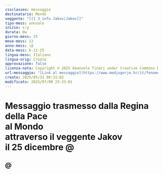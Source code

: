 ```yaml
---
cssclasses: messaggio
destinatario: Mondo
veggente: "[[1 3 info Jakov|Jakov]]"
tipo-mess: annuale
inizio: x:y
durata: 0w
giorno-mess: 25
mese-mess: 12
anno-mess: \@
data-mess: k-12-25
lingua-mess: Italiano
lingua-orig: Croato
approvazione: false
licenza-nota: Copyright © 2025 Emanuele Tinari under Creative Commons BY-NC-SA 4.0 https://creativecommons.org/licenses/by-nc-sa/4.0/
url-messaggio: "[Link al messaggio](https://www.medjugorje.hr/it/fenomeno-di-medjugorje/apparizioni-annuali/)"
creato: 2025/05/31 00:31:02
modificato: 2025/07/09 23:33:01
---
```


# Messaggio trasmesso dalla Regina della Pace<br>al Mondo<br>attraverso il veggente Jakov<br>il 25 dicembre @

## @

